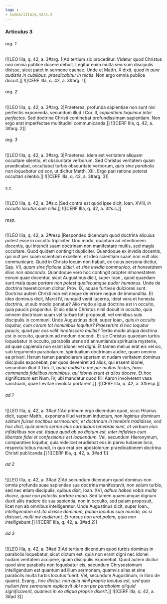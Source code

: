 ```yaml
---
tags : 
- Summa/IIIa/q.42/a.3
---
```


### Articulus 3

###### arg. 1
![[LEO IIIa, q. 42, a. 3#arg. 1|Ad tertium sic proceditur. Videtur quod Christus non omnia publice docere debuit. Legitur enim multa seorsum discipulis dixisse, sicut patet in sermone caenae. Unde et Matth. X dixit, *quod in aure audistis in cubilibus, praedicabitur in tectis*. Non ergo omnia publice docuit.]]
![[CERF IIIa, q. 42, a. 3#arg. 1]]

###### arg. 2
![[LEO IIIa, q. 42, a. 3#arg. 2|Praeterea, profunda sapientiae non sunt nisi perfectis exponenda, secundum illud I Cor. II, *sapientiam loquimur inter perfectos*. Sed doctrina Christi continebat profundissimam sapientiam. Non ergo erat imperfectae multitudini communicanda.]]
![[CERF IIIa, q. 42, a. 3#arg. 2]]

###### arg. 3
![[LEO IIIa, q. 42, a. 3#arg. 3|Praeterea, idem est veritatem aliquam occultare silentio, et obscuritate verborum. Sed Christus veritatem quam praedicabat, occultabat turbis obscuritate verborum, *quia sine parabolis non loquebatur ad eos*, ut dicitur Matth. XIII. Ergo pari ratione poterat occultari silentio.]]
![[CERF IIIa, q. 42, a. 3#arg. 3]]

###### s.c.
![[LEO IIIa, q. 42, a. 3#s.c.|Sed contra est quod ipse dicit, Ioan. XVIII, *in occulto locutus sum nihil*.]]
![[CERF IIIa, q. 42, a. 3#s.c.]]

###### resp.
![[LEO IIIa, q. 42, a. 3#resp.|Respondeo dicendum quod doctrina alicuius potest esse in occulto tripliciter. Uno modo, quantum ad intentionem docentis, qui intendit suam doctrinam non manifestare multis, sed magis occultare. Quod quidem contingit dupliciter. Quandoque ex invidia docentis, qui vult per suam scientiam excellere, et ideo scientiam suam non vult aliis communicare. Quod in Christo locum non habuit, ex cuius persona dicitur, Sap. VII, *quam sine fictione didici, et sine invidia communico, et honestatem illius non abscondo*. Quandoque vero hoc contingit propter inhonestatem eorum quae docentur, sicut Augustinus dicit, super Ioan., quod quaedam sunt mala *quae portare non potest qualiscumque pudor humanus*. Unde de doctrina haereticorum dicitur, Prov. IX, aquae furtivae dulciores sunt. Doctrina autem Christi non est neque de errore neque de immunditia. Et ideo dominus dicit, Marci IV, nunquid venit lucerna, idest vera et honesta doctrina, ut sub modio ponatur? Alio modo aliqua doctrina est in occulto, quia paucis proponitur. Et sic etiam Christus nihil docuit in occulto, quia omnem doctrinam suam vel turbae toti proposuit, vel omnibus suis discipulis in communi. Unde Augustinus dicit, super Ioan., *quis in occulto loquitur, cum coram tot hominibus loquitur? Praesertim si hoc loquitur paucis, quod per eos velit innotescere multis?* Tertio modo aliqua doctrina est in occulto, quantum ad modum docendi. Et sic Christus quaedam turbis loquebatur in occulto, parabolis utens ad annuntianda spiritualia mysteria, ad quae capienda non erant idonei vel digni. Et tamen melius erat eis vel sic, sub tegumento parabolarum, spiritualium doctrinam audire, quam omnino ea privari. Harum tamen parabolarum apertam et nudam veritatem dominus discipulis exponebat, per quos deveniret ad alios, qui essent idonei, secundum illud II Tim. II, *quae audisti a me per multos testes, haec commenda fidelibus hominibus, qui idonei erunt et alios docere*. Et hoc significatum est Num. IV, ubi mandatur quod filii Aaron involverent vasa sanctuarii, quae Levitae involuta portarent.]]
![[CERF IIIa, q. 42, a. 3#resp.]]

###### ad 1
![[LEO IIIa, q. 42, a. 3#ad 1|Ad primum ergo dicendum quod, sicut Hilarius dicit, super Matth., exponens illud verbum inductum, *non legimus dominum solitum fuisse noctibus sermocinari, et doctrinam in tenebris tradidisse, sed hoc dicit, quia omnis sermo eius carnalibus tenebrae sunt, et verbum eius infidelibus nox est. Itaque quod ab eo dictum est, inter infideles cum libertate fidei et confessionis est loquendum*. Vel, secundum Hieronymum, comparative loquitur, quia videlicet erudiebat eos in parvo Iudaeae loco, respectu totius mundi, in quo erat per apostolorum praedicationem doctrina Christi publicanda.]]
![[CERF IIIa, q. 42, a. 3#ad 1]]

###### ad 2
![[LEO IIIa, q. 42, a. 3#ad 2|Ad secundum dicendum quod dominus non omnia profunda suae sapientiae sua doctrina manifestavit, non solum turbis, sed nec etiam discipulis, quibus dixit, Ioan. XVI, *adhuc habeo vobis multa dicere, quae non potestis portare modo*. Sed tamen quaecumque dignum duxit aliis tradere de sua sapientia, non in occulto, sed palam proposuit, licet non ab omnibus intelligeretur. Unde Augustinus dicit, super Ioan., *intelligendum est ita dixisse dominum, palam locutus sum mundo, ac si dixisset, multi me audierunt. Et rursus non erat palam, quia non intelligebant*.]]
![[CERF IIIa, q. 42, a. 3#ad 2]]

###### ad 3
![[LEO IIIa, q. 42, a. 3#ad 3|Ad tertium dicendum quod turbis dominus in parabolis loquebatur, sicut dictum est, quia non erant digni nec idonei nudam veritatem accipere, quam discipulis exponebat. Quod autem dicitur quod sine parabolis non loquebatur eis, secundum Chrysostomum intelligendum est quantum ad illum sermonem, quamvis alias et sine parabolis multa turbis locutus fuerit. Vel, secundum Augustinum, in libro de quaest. Evang., *hoc dicitur, non quia nihil proprie locutus est, sed quia nullum fere sermonem explicavit ubi non per parabolam aliquid significaverit, quamvis in eo aliqua proprie dixerit*.]]
![[CERF IIIa, q. 42, a. 3#ad 3]]

